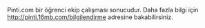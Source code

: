 Pinti.com bir öğrenci ekip çalışması sonucudur.
Daha fazla bilgi için http://pinti.16mb.com/bilgilendirme adresine bakabilirsiniz.

